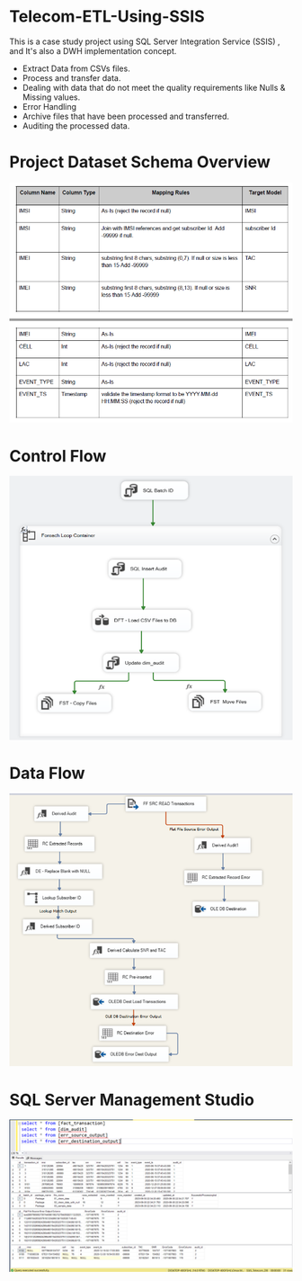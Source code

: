 # Telecom-ETL-Using-SSIS
This is a case study project using SQL Server Integration Service (SSIS) , and It's also a DWH implementation concept.

* Extract Data from CSVs files.
* Process and transfer data.
* Dealing with data that do not meet the quality requirements like Nulls & Missing values.
* Error Handling
* Archive files that have been processed and transferred.
* Auditing the processed data.



# Project Dataset Schema Overview
![Dataset Schema Overview](https://github.com/3amory99/Telecom-ETL-Using-SSIS/blob/main/images/dataset%20structure.png
)

 
# Control Flow
![Control Flow](https://github.com/3amory99/Telecom-ETL-Using-SSIS/blob/main/images/Control%20flow.png)



# Data Flow
![Data Flow ](https://github.com/3amory99/Telecom-ETL-Using-SSIS/blob/main/images/Data%20flow.png)



# SQL Server Management Studio

![SSMS ](https://github.com/3amory99/Telecom-ETL-Using-SSIS/blob/main/images/ssms.png)



